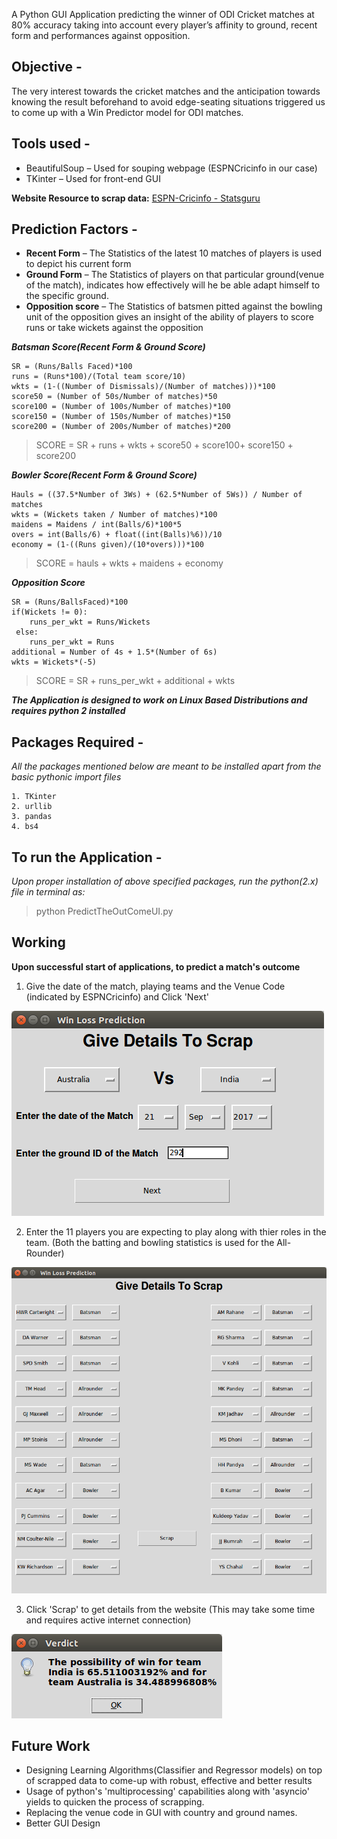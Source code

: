 A Python GUI Application predicting the winner of ODI Cricket matches at 80% accuracy taking into account every player’s affinity to ground, recent form and performances against opposition.

## Objective -
The very interest towards the cricket matches and the anticipation towards knowing the result beforehand to avoid edge-seating situations triggered us to come up with a Win Predictor model for ODI matches.

## Tools used -
- BeautifulSoup – Used for souping webpage (ESPNCricinfo in our case)
- TKinter – Used for front-end GUI

**Website Resource to scrap data:**
[ESPN-Cricinfo - Statsguru](http://stats.espncricinfo.com/ci/engine/stats/index.html)

## Prediction Factors -
- **Recent Form** – The Statistics of the latest 10 matches of players is used to depict his current form
- **Ground Form** – The Statistics of players on that particular ground(venue of the match), indicates how effectively will he be able adapt himself to the specific ground.
- **Opposition score** – The Statistics of batsmen pitted against the bowling unit of the opposition gives an insight of the ability of players to score runs or take wickets against the opposition

_**Batsman Score(Recent Form & Ground Score)**_
```
SR = (Runs/Balls Faced)*100
runs = (Runs*100)/(Total team score/10)
wkts = (1-((Number of Dismissals)/(Number of matches)))*100
score50 = (Number of 50s/Number of matches)*50
score100 = (Number of 100s/Number of matches)*100
score150 = (Number of 150s/Number of matches)*150
score200 = (Number of 200s/Number of matches)*200
```
> SCORE = SR + runs + wkts + score50 + score100+ score150 + score200

_**Bowler Score(Recent Form & Ground Score)**_
```
Hauls = ((37.5*Number of 3Ws) + (62.5*Number of 5Ws)) / Number of matches 
wkts = (Wickets taken / Number of matches)*100
maidens = Maidens / int(Balls/6)*100*5
overs = int(Balls/6) + float((int(Balls)%6))/10
economy = (1-((Runs given)/(10*overs)))*100
```
> SCORE = hauls + wkts + maidens + economy

_**Opposition Score**_
```
SR = (Runs/BallsFaced)*100
if(Wickets != 0):
 	runs_per_wkt = Runs/Wickets
 else:
	runs_per_wkt = Runs
additional = Number of 4s + 1.5*(Number of 6s)
wkts = Wickets*(-5)
```
> SCORE = SR + runs_per_wkt + additional + wkts

**_The Application is designed to work on Linux Based Distributions and requires python 2 installed_**

## Packages Required - 
_All the packages mentioned below are meant to be installed apart from the basic pythonic import files_
```	
1. TKinter
2. urllib
3. pandas
4. bs4
```

## To run the Application -
_Upon proper installation of above specified packages, run the python(2.x) file in terminal as:_
> python PredictTheOutComeUI.py

## Working
**Upon successful start of applications, to predict a match's outcome**
1. Give the date of the match, playing teams and the Venue Code (indicated by ESPNCricinfo) and Click 'Next'

![Unable to load image](SCREENSHOTS/initialDetail.png?raw=true "Teams")

2. Enter the 11 players you are expecting to play along with thier roles in the team. (Both the batting and bowling statistics is used for the All-Rounder)

![Unable to load image](SCREENSHOTS/playerDetail.png?raw=true "Players")

3. Click 'Scrap' to get details from the website (This may take some time and requires active internet connection)

![Unable to load image](SCREENSHOTS/result.png?raw=true "Result")

## Future Work
- Designing Learning Algorithms(Classifier and Regressor models) on top of scrapped data to come-up with robust, effective and better results
- Usage of python's 'multiprocessing' capabilities along with 'asyncio' yields to quicken the process of scrapping.
- Replacing the venue code in GUI with country and ground names.
- Better GUI Design
